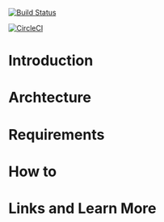 [![Build Status](https://app.travis-ci.com/fr3d3rico/cloud-developer-capstone.svg?branch=main)](https://app.travis-ci.com/fr3d3rico/cloud-developer-capstone)

[![CircleCI](https://circleci.com/gh/fr3d3rico/cloud-developer-capstone.svg?style=svg)](https://circleci.com/gh/fr3d3rico/cloud-developer-capstone)


# Introduction



# Archtecture

## 

# Requirements

# How to

# Links and Learn More